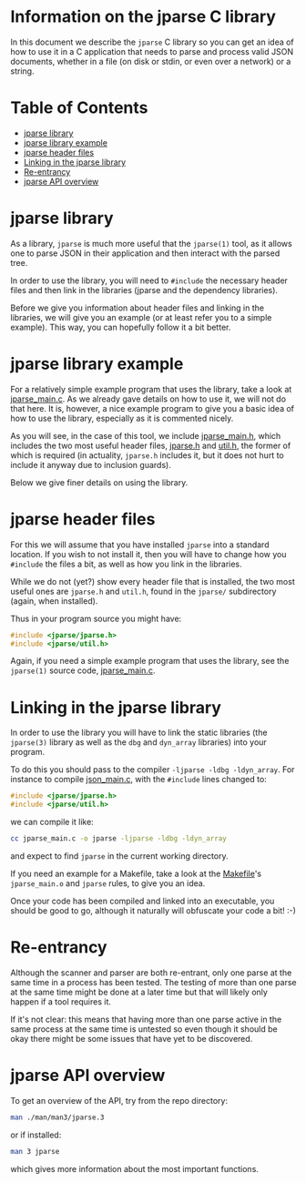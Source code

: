 # Information on the jparse C library

In this document we describe the `jparse` C library so you can get an idea of
how to use it in a C application that needs to parse and process valid JSON
documents, whether in a file (on disk or stdin, or even over a network) or a
string.


# Table of Contents

- [jparse library](#jparse-library)
- [jparse library example](#jparse-library-example)
- [jparse header files](#jparse-header-files)
- [Linking in the jparse library](linking-jparse)
- [Re-entrancy](#re-entrancy)
- [jparse API overview](#jparse-api-overview)


<div id="jparse-library"></div>

# jparse library

As a library, `jparse` is much more useful that the `jparse(1)` tool, as it
allows one to parse JSON in their application and then interact with the parsed
tree.

In order to use the library, you will need to `#include` the necessary header
files and then link in the libraries (jparse and the dependency libraries).

Before we give you information about header files and linking in the libraries,
we will give you an example (or at least refer you to a simple example). This
way, you can hopefully follow it a bit better.


<div id="jparse-library-example"></div>

# jparse library example

For a relatively simple example program that uses the library, take a look at
[jparse_main.c](https://github.com/xexyl/jparse/blob/master/jparse_main.c). As
we already gave details on how to use it, we will not do that here. It is,
however, a nice example program to give you a basic idea of how to use the
library, especially as it is commented nicely.

As you will see, in the case of this tool, we include
[jparse_main.h](https://github.com/xexyl/jparse/blob/master/jparse_main.h),
which includes the two most useful header files,
[jparse.h](https://github.com/xexyl/jparse/blob/master/jparse.h) and
[util.h](https://github.com/xexyl/jparse/blob/master/util.h), the former of
which is required (in actuality, `jparse.h` includes it, but it does not hurt to
include it anyway due to inclusion guards).

Below we give finer details on using the library.


<div id="jparse-header-files"></div>

# jparse header files

For this we will assume that you have installed `jparse` into a standard
location. If you wish to not install it, then you will have to change how you
`#include` the files a bit, as well as how you link in the libraries.

While we do not (yet?) show every header file that is installed, the two most
useful ones are `jparse.h` and `util.h`, found in the `jparse/` subdirectory
(again, when installed).

Thus in your program source you might have:

```c
#include <jparse/jparse.h>
#include <jparse/util.h>
```

Again, if you need a simple example program that uses the library, see the
`jparse(1)` source code,
[jparse_main.c](https://github.com/xexyl/jparse/blob/master/jparse_main.c).


<div id="linking-jparse">

# Linking in the jparse library

In order to use the library you will have to link the static libraries (the
`jparse(3)` library as well as the `dbg` and `dyn_array` libraries) into your
program.

To do this you should pass to the compiler `-ljparse -ldbg -ldyn_array`. For
instance to compile
[json_main.c](https://github.com/xexyl/jparse/blob/master/jparse_main.c), with
the `#include` lines changed to:

```c
#include <jparse/jparse.h>
#include <jparse/util.h>
```

we can compile it like:

```sh
cc jparse_main.c -o jparse -ljparse -ldbg -ldyn_array
```

and expect to find `jparse` in the current working directory.

If you need an example for a Makefile, take a look at the
[Makefile](https://github.com/xexyl/jparse/blob/master/Makefile)'s
`jparse_main.o` and `jparse` rules, to give you an idea.

Once your code has been compiled and linked into an executable, you should be
good to go, although it naturally will obfuscate your code a bit! :-)


<div id="re-entrancy"></div>
<div id="reentrancy"></div>

# Re-entrancy

Although the scanner and parser are both re-entrant, only one parse at the same
time in a process has been tested. The testing of more than one parse at the
same time might be done at a later time but that will likely only happen if a
tool requires it.

If it's not clear: this means that having more than one parse active in the same
process at the same time is untested so even though it should be okay there
might be some issues that have yet to be discovered.


<div id="jparse-api-overview"></div>

# jparse API overview

To get an overview of the API, try from the repo directory:

```sh
man ./man/man3/jparse.3
```

or if installed:

```sh
man 3 jparse
```

which gives more information about the most important functions.
